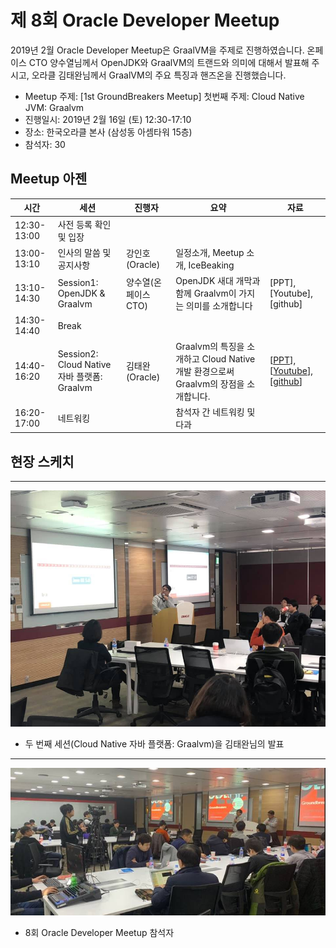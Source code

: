 # 제 8회 Oracle Developer Meetup

2019년 2월 Oracle Developer Meetup은 GraalVM을 주제로 진행하였습니다. 온페이스 CTO 양수열님께서 OpenJDK와 GraalVM의 트랜드와 의미에 대해서 발표해 주시고, 오라클 김태완님께서 GraalVM의 주요 특징과 핸즈온을 진행했습니다.

- Meetup 주제: [1st GroundBreakers Meetup] 첫번째 주제: Cloud Native JVM: Graalvm
- 진행일시: 2019년 2월 16일 (토) 12:30-17:10
- 장소: 한국오라클 본사 (삼성동 아셈타워 15층)
- 참석자: 30

## Meetup 아젠

|시간|세션|진행자|요약|자료|
|--|--|--|--|--|
|12:30-13:00|사전 등록 확인 및 입장||||
|13:00-13:10|인사의 말씀 및 공지사항|강인호(Oracle)|일정소개, Meetup 소개, IceBeaking||
|13:10-14:30|Session1: OpenJDK & Graalvm|양수열(온페이스 CTO)|OpenJDK 새대 개막과 함께 Graalvm이 가지는 의미를 소개합니다|[PPT],[Youtube],[github]|
|14:30-14:40|Break||||
|14:40-16:20|Session2: Cloud Native 자바 플랫폼: Graalvm|김태완(Oracle)|Graalvm의 특징을 소개하고 Cloud Native 개발 환경으로써 Graalvm의 장점을 소개합니다.|[[PPT](https://www.slideshare.net/taewanme/cloud-native-javagraalvm)],[[Youtube](https://www.youtube.com/watch?v=juTEZZ3v4Ws)],[[github](https://github.com/taewanme/graalvm_seminar_examples)]|
|16:20-17:00|네트워킹||참석자 간 네트워킹 및 다과||

## 현장 스케치

----
![](./images/8th/fig01.jpg)
- 두 번째 세션(Cloud Native 자바 플랫폼: Graalvm)을 김태완님의 발표

---
![](./images/8th/fig02.jpg)
- 8회 Oracle Developer Meetup 참석자
